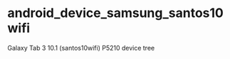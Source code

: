 android_device_samsung_santos10wifi
===================================

Galaxy Tab 3 10.1 (santos10wifi) P5210 device tree
